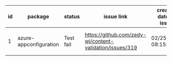 
| id | package | status | issue link | created date of issue | update date of issue | run date of pipeline | pipeline run link |
|----|---------|--------|------------|-----------------------|----------------------| ---------------------| ----------------- |
| 1 | azure-appconfiguration | Test fail | https://github.com/zedy-wj/content-validation/issues/319 | 02/25/2025 08:15:03 | 02/25/2025 08:15:03 | 2/25/2025 8:16:59 AM | https://dev.azure.com//content-validation-automation/_build/results?buildId= |